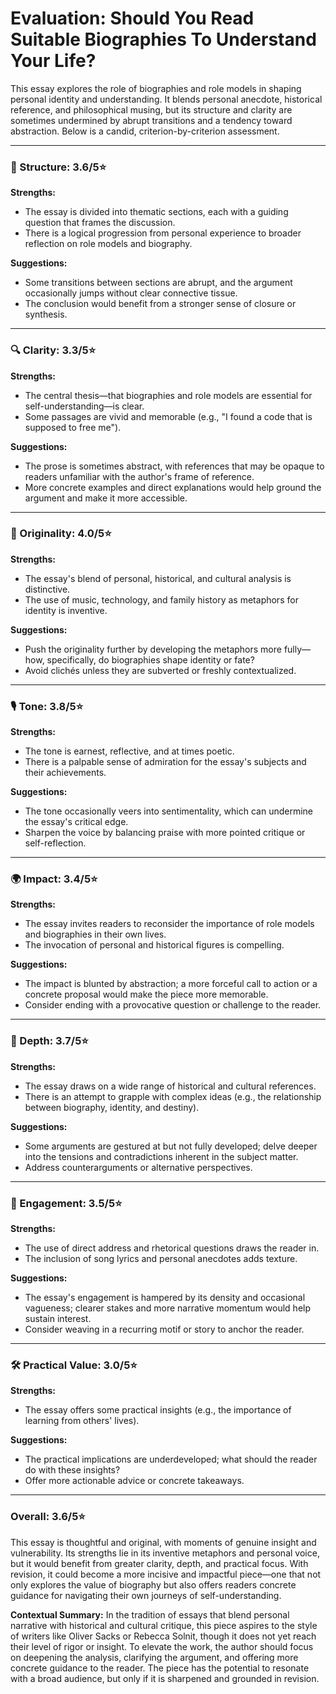 # Evaluation: Should You Read Suitable Biographies To Understand Your Life?

This essay explores the role of biographies and role models in shaping personal identity and understanding. It blends personal anecdote, historical reference, and philosophical musing, but its structure and clarity are sometimes undermined by abrupt transitions and a tendency toward abstraction. Below is a candid, criterion-by-criterion assessment.

---

### 📐 Structure: 3.6/5⭐
**Strengths:**
- The essay is divided into thematic sections, each with a guiding question that frames the discussion.
- There is a logical progression from personal experience to broader reflection on role models and biography.

**Suggestions:**
- Some transitions between sections are abrupt, and the argument occasionally jumps without clear connective tissue.
- The conclusion would benefit from a stronger sense of closure or synthesis.

---

### 🔍 Clarity: 3.3/5⭐
**Strengths:**
- The central thesis—that biographies and role models are essential for self-understanding—is clear.
- Some passages are vivid and memorable (e.g., "I found a code that is supposed to free me").

**Suggestions:**
- The prose is sometimes abstract, with references that may be opaque to readers unfamiliar with the author's frame of reference.
- More concrete examples and direct explanations would help ground the argument and make it more accessible.

---

### 🧠 Originality: 4.0/5⭐
**Strengths:**
- The essay's blend of personal, historical, and cultural analysis is distinctive.
- The use of music, technology, and family history as metaphors for identity is inventive.

**Suggestions:**
- Push the originality further by developing the metaphors more fully—how, specifically, do biographies shape identity or fate?
- Avoid clichés unless they are subverted or freshly contextualized.

---

### 🎙️ Tone: 3.8/5⭐
**Strengths:**
- The tone is earnest, reflective, and at times poetic.
- There is a palpable sense of admiration for the essay's subjects and their achievements.

**Suggestions:**
- The tone occasionally veers into sentimentality, which can undermine the essay's critical edge.
- Sharpen the voice by balancing praise with more pointed critique or self-reflection.

---

### 🌍 Impact: 3.4/5⭐
**Strengths:**
- The essay invites readers to reconsider the importance of role models and biographies in their own lives.
- The invocation of personal and historical figures is compelling.

**Suggestions:**
- The impact is blunted by abstraction; a more forceful call to action or a concrete proposal would make the piece more memorable.
- Consider ending with a provocative question or challenge to the reader.

---

### 🧩 Depth: 3.7/5⭐
**Strengths:**
- The essay draws on a wide range of historical and cultural references.
- There is an attempt to grapple with complex ideas (e.g., the relationship between biography, identity, and destiny).

**Suggestions:**
- Some arguments are gestured at but not fully developed; delve deeper into the tensions and contradictions inherent in the subject matter.
- Address counterarguments or alternative perspectives.

---

### 🔗 Engagement: 3.5/5⭐
**Strengths:**
- The use of direct address and rhetorical questions draws the reader in.
- The inclusion of song lyrics and personal anecdotes adds texture.

**Suggestions:**
- The essay's engagement is hampered by its density and occasional vagueness; clearer stakes and more narrative momentum would help sustain interest.
- Consider weaving in a recurring motif or story to anchor the reader.

---

### 🛠️ Practical Value: 3.0/5⭐
**Strengths:**
- The essay offers some practical insights (e.g., the importance of learning from others' lives).

**Suggestions:**
- The practical implications are underdeveloped; what should the reader do with these insights?
- Offer more actionable advice or concrete takeaways.

---

### **Overall: 3.6/5⭐**

This essay is thoughtful and original, with moments of genuine insight and vulnerability. Its strengths lie in its inventive metaphors and personal voice, but it would benefit from greater clarity, depth, and practical focus. With revision, it could become a more incisive and impactful piece—one that not only explores the value of biography but also offers readers concrete guidance for navigating their own journeys of self-understanding.

**Contextual Summary:**
In the tradition of essays that blend personal narrative with historical and cultural critique, this piece aspires to the style of writers like Oliver Sacks or Rebecca Solnit, though it does not yet reach their level of rigor or insight. To elevate the work, the author should focus on deepening the analysis, clarifying the argument, and offering more concrete guidance to the reader. The piece has the potential to resonate with a broad audience, but only if it is sharpened and grounded in revision. 